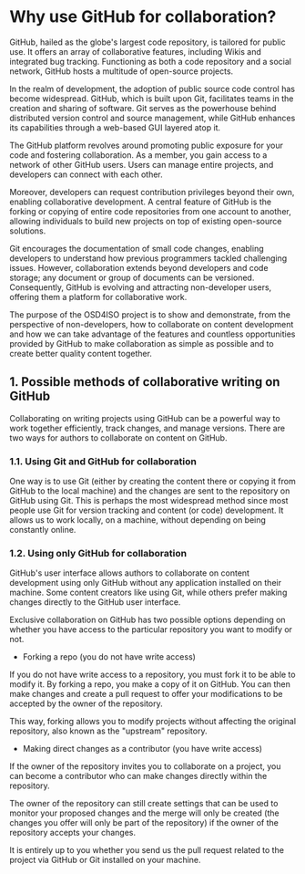 # Why use GitHub for collaboration?

GitHub, hailed as the globe's largest code repository, is tailored for public use. It offers an array of collaborative features, including Wikis and integrated bug tracking. Functioning as both a code repository and a social network, GitHub hosts a multitude of open-source projects.

In the realm of development, the adoption of public source code control has become widespread. GitHub, which is built upon Git, facilitates teams in the creation and sharing of software. Git serves as the powerhouse behind distributed version control and source management, while GitHub enhances its capabilities through a web-based GUI layered atop it.

The GitHub platform revolves around promoting public exposure for your code and fostering collaboration. As a member, you gain access to a network of other GitHub users. Users can manage entire projects, and developers can connect with each other.

Moreover, developers can request contribution privileges beyond their own, enabling collaborative development. A central feature of GitHub is the forking or copying of entire code repositories from one account to another, allowing individuals to build new projects on top of existing open-source solutions.

Git encourages the documentation of small code changes, enabling developers to understand how previous programmers tackled challenging issues. However, collaboration extends beyond developers and code storage; any document or group of documents can be versioned. Consequently, GitHub is evolving and attracting non-developer users, offering them a platform for collaborative work.

The purpose of the OSD4ISO project is to show and demonstrate, from the perspective of non-developers, how to collaborate on content development and how we can take advantage of the features and countless opportunities provided by GitHub to make collaboration as simple as possible and to create better quality content together.

## 1. Possible methods of collaborative writing on GitHub

Collaborating on writing projects using GitHub can be a powerful way to work together efficiently, track changes, and manage versions. There are two ways for authors to collaborate on content on GitHub. 

### 1.1.	Using Git and GitHub for collaboration

One way is to use Git (either by creating the content there or copying it from GitHub to the local machine) and the changes are sent to the repository on GitHub using Git. This is perhaps the most widespread method since most people use Git for version tracking and content (or code) development. It allows us to work locally, on a machine, without depending on being constantly online.

### 1.2.	Using only GitHub for collaboration

GitHub's user interface allows authors to collaborate on content development using only GitHub without any application installed on their machine. Some content creators like using Git, while others prefer making changes directly to the GitHub user interface. 

Exclusive collaboration on GitHub has two possible options depending on whether you have access to the particular repository you want to modify or not.

* Forking a repo (you do not have write access)

If you do not have write access to a repository, you must fork it to be able to modify it. By forking a repo, you make a copy of it on GitHub. You can then make changes and create a pull request to offer your modifications to be accepted by the owner of the repository.

This way, forking allows you to modify projects without affecting the original repository, also known as the "upstream" repository.

* Making direct changes as a contributor (you have write access)

If the owner of the repository invites you to collaborate on a project, you can become a contributor who can make changes directly within the repository. 

The owner of the repository can still create settings that can be used to monitor your proposed changes and the merge will only be created (the changes you offer will only be part of the repository) if the owner of the repository accepts your changes.

It is entirely up to you whether you send us the pull request related to the project via GitHub or Git installed on your machine.
